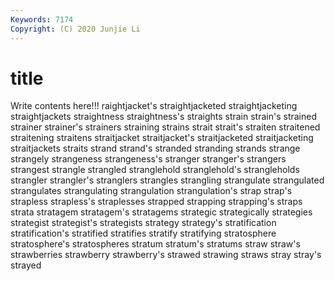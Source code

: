 ```yaml
---
Keywords: 7174
Copyright: (C) 2020 Junjie Li
---
```


# title

Write contents here!!!
raightjacket's 
straightjacketed 
straightjacketing 
straightjackets 
straightness 
straightness's 
straights 
strain 
strain's 
strained
strainer 
strainer's 
strainers 
straining 
strains 
strait 
strait's 
straiten 
straitened 
straitening
straitens 
straitjacket 
straitjacket's 
straitjacketed 
straitjacketing 
straitjackets 
straits 
strand 
strand's 
stranded
stranding 
strands 
strange 
strangely 
strangeness 
strangeness's 
stranger 
stranger's 
strangers 
strangest
strangle 
strangled 
stranglehold 
stranglehold's 
strangleholds 
strangler 
strangler's 
stranglers 
strangles 
strangling
strangulate 
strangulated 
strangulates 
strangulating 
strangulation 
strangulation's 
strap 
strap's 
strapless 
strapless's
straplesses 
strapped 
strapping 
strapping's 
straps 
strata 
stratagem 
stratagem's 
stratagems 
strategic
strategically 
strategies 
strategist 
strategist's 
strategists 
strategy 
strategy's 
stratification 
stratification's 
stratified
stratifies 
stratify 
stratifying 
stratosphere 
stratosphere's 
stratospheres 
stratum 
stratum's 
stratums 
straw
straw's 
strawberries 
strawberry 
strawberry's 
strawed 
strawing 
straws 
stray 
stray's 
strayed
